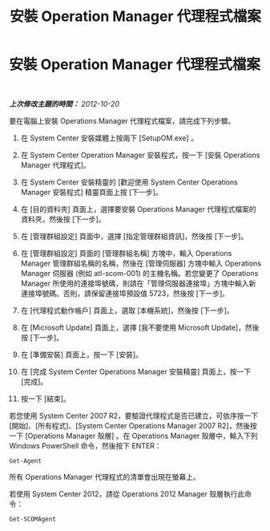 ﻿---
title: 安裝 Operation Manager 代理程式檔案
TOCTitle: 安裝 Operation Manager 代理程式檔案
ms:assetid: e2246c44-0c75-43fc-8b04-26e53c5dd572
ms:mtpsurl: https://technet.microsoft.com/zh-tw/library/JJ205345(v=OCS.15)
ms:contentKeyID: 49292584
ms.date: 08/24/2015
mtps_version: v=OCS.15
ms.translationtype: HT
---

# 安裝 Operation Manager 代理程式檔案

 

_**上次修改主題的時間：** 2012-10-20_

要在電腦上安裝 Operations Manager 代理程式檔案，請完成下列步驟。

1.  在 System Center 安裝媒體上按兩下 \[SetupOM.exe\] 。

2.  在 System Center Operation Manager 安裝程式，按一下 \[安裝 Operations Manager 代理程式\]。

3.  在 System Center 安裝精靈的 \[歡迎使用 System Center Operations Manager 安裝程式\] 精靈頁面上按 \[下一步\]。

4.  在 \[目的資料夾\] 頁面上，選擇要安裝 Operations Manager 代理程式檔案的資料夾，然後按 \[下一步\]。

5.  在 \[管理群組設定\] 頁面中，選擇 \[指定管理群組資訊\]，然後按 \[下一步\]。

6.  在 \[管理群組設定\] 頁面的 \[管理群組名稱\] 方塊中，輸入 Operations Manager 管理群組名稱的名稱，然後在 \[管理伺服器\] 方塊中輸入 Operations Manager 伺服器 (例如 atl-scom-001) 的主機名稱。若您變更了 Operations Manager 所使用的連接埠號碼，則請在「管理伺服器連接埠」方塊中輸入新連接埠號碼。否則，請保留連接埠預設值 5723，然後按 \[下一步\]。

7.  在 \[代理程式動作帳戶\] 頁面上，選取 \[本機系統\]，然後按 \[下一步\]。

8.  在 \[Microsoft Update\] 頁面上，選擇 \[我不要使用 Microsoft Update\]，然後按 \[下一步\]。

9.  在 \[準備安裝\] 頁面上，按一下 \[安裝\]。

10. 在 \[完成 System Center Operations Manager 安裝精靈\] 頁面上，按一下 \[完成\]。

11. 按一下 \[結束\]。

若您使用 System Center 2007 R2，要驗證代理程式是否已建立，可依序按一下 \[開始\]、\[所有程式\]、\[System Center Operations Manager 2007 R2\]，然後按一下 \[Operations Manager 殼層\] 。在 Operations Manager 殼層中，輸入下列 Windows PowerShell 命令，然後按下 ENTER：

    Get-Agent 

所有 Operations Manager 代理程式的清單會出現在螢幕上。

若使用 System Center 2012，請從 Operations 2012 Manager 殼層執行此命令：

    Get-SCOMAgent

